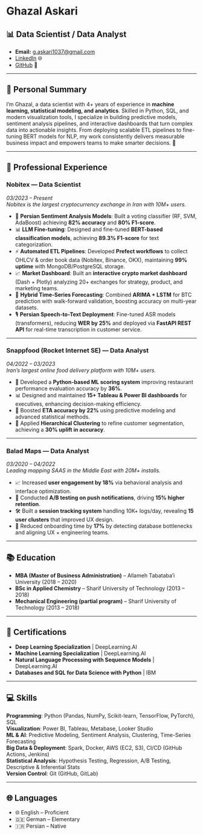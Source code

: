 # Ghazal Askari  
## 📊 Data Scientist / Data Analyst  
- **Email:** g.askari1037@gmail.com  
- [LinkedIn](https://www.linkedin.com/in/ghazal-askari/) 🌐  
- [GitHub](https://github.com/ghaskari) 🔗  

---

## 🌟 Personal Summary  
I’m Ghazal, a data scientist with 4+ years of experience in **machine learning, statistical modeling, and analytics**. Skilled in Python, SQL, and modern visualization tools, I specialize in building predictive models, sentiment analysis pipelines, and interactive dashboards that turn complex data into actionable insights. From deploying scalable ETL pipelines to fine-tuning BERT models for NLP, my work consistently delivers measurable business impact and empowers teams to make smarter decisions. 🚀  

---

## 💼 Professional Experience  

### Nobitex — Data Scientist  
*03/2023 – Present*  
*Nobitex is the largest cryptocurrency exchange in Iran with 10M+ users.*  
- 🧠 **Persian Sentiment Analysis Models**: Built a voting classifier (RF, SVM, AdaBoost) achieving **82% accuracy** and **80% F1-score**.  
- 📊 **LLM Fine-tuning**: Designed and fine-tuned **BERT-based classification models**, achieving **89.3% F1-score** for text categorization.  
- ⚡ **Automated ETL Pipelines**: Developed **Prefect workflows** to collect OHLCV & order book data (Nobitex, Binance, OKX), maintaining **99% uptime** with MongoDB/PostgreSQL storage.  
- 📈 **Market Dashboard**: Built an **interactive crypto market dashboard** (Dash + Plotly) analyzing 20+ exchanges for strategy, product, and marketing teams.  
- 🔮 **Hybrid Time-Series Forecasting**: Combined **ARIMA + LSTM** for BTC prediction with walk-forward validation, boosting accuracy on multi-year datasets.  
- 🎙️ **Persian Speech-to-Text Deployment**: Fine-tuned ASR models (transformers), reducing **WER by 25%** and deployed via **FastAPI REST API** for real-time transcription in customer service.  

---

### Snappfood (Rocket Internet SE) — Data Analyst  
*04/2022 – 03/2023*  
*Iran’s largest online food delivery platform with 10M+ users.*  
- 🧮 Developed a **Python-based ML scoring system** improving restaurant performance evaluation accuracy by **36%**.  
- 📊 Designed and maintained **15+ Tableau & Power BI dashboards** for executives, enhancing decision-making efficiency.  
- 🚚 Boosted **ETA accuracy by 22%** using predictive modeling and advanced statistical methods.  
- 📌 Applied **Hierarchical Clustering** to refine customer segmentation, achieving a **30% uplift in accuracy**.  

---

### Balad Maps — Data Analyst  
*03/2020 – 04/2022*  
*Leading mapping SAAS in the Middle East with 20M+ installs.*  
- 📈 Increased **user engagement by 18%** via behavioral analysis and interface optimization.  
- 🔔 Conducted **A/B testing on push notifications**, driving **15% higher retention**.  
- 🛠️ Built a **session tracking system** handling 10K+ logs/day, revealing **15 user clusters** that improved UX design.  
- 🚀 Reduced onboarding time by **17%** by detecting database bottlenecks and aligning UX + engineering teams.  

---

## 📚 Education  
- **MBA (Master of Business Administration)** – Allameh Tabataba’i University (2018 – 2020)  
- **BSc in Applied Chemistry** – Sharif University of Technology (2013 – 2018)  
- **Mechanical Engineering (partial program)** – Sharif University of Technology (2013 – 2018)  

---

## 📜 Certifications  
- **Deep Learning Specialization** | DeepLearning.AI  
- **Machine Learning Specialization** | DeepLearning.AI  
- **Natural Language Processing with Sequence Models** | DeepLearning.AI  
- **Databases and SQL for Data Science with Python** | IBM  

---

## 💻 Skills  

**Programming**: Python (Pandas, NumPy, Scikit-learn, TensorFlow, PyTorch), SQL  
**Visualization**: Power BI, Tableau, Metabase, Looker Studio  
**ML & AI**: Predictive Modeling, Sentiment Analysis, Clustering, Time-Series Forecasting  
**Big Data & Deployment**: Spark, Docker, AWS (EC2, S3), CI/CD (GitHub Actions, Jenkins)  
**Statistical Analysis**: Hypothesis Testing, Regression, A/B Testing, Descriptive & Inferential Stats  
**Version Control**: Git (GitHub, GitLab)  

---

## 🌐 Languages  
- 🌐 English – Proficient  
- 🇩🇪 German – Elementary  
- 🇮🇷 Persian – Native
